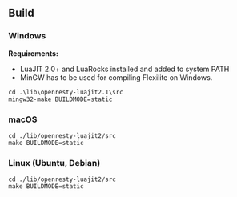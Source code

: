 ## Build

### Windows

**Requirements:**

* LuaJIT 2.0+ and LuaRocks installed and added to system PATH
* MinGW has to be used for compiling Flexilite on Windows.

``` shell
cd .\lib\openresty-luajit2.1\src
mingw32-make BUILDMODE=static
```

### macOS

``` shell
cd ./lib/openresty-luajit2/src
make BUILDMODE=static
```

### Linux (Ubuntu, Debian)

``` shell
cd ./lib/openresty-luajit2/src
make BUILDMODE=static
```

